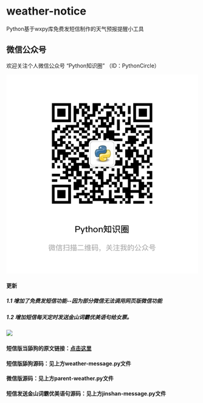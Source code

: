 # weather-notice
Python基于wxpy库免费发短信制作的天气预报提醒小工具

## 微信公众号
欢迎关注个人微信公众号 “Python知识圈” （ID：PythonCircle）

![公众号](https://github.com/Brucepk/pk.github.io/blob/master/gzh.jpg)

#### 更新
##### 1.1 增加了免费发短信功能--因为部分微信无法调用网页版微信功能

##### 1.2 增加短信每天定时发送金山词霸优美语句给女票。
![](http://blog.pyzhishiquan.com/img/20191104143201.jpg)

#### 短信版当舔狗的原文链接：[点击这里](https://mp.weixin.qq.com/s/oqTwFr6w1q7_yUGUBA0LOw)

#### 短信版舔狗源码：见上方weather-message.py文件
#### 微信版源码：见上方parent-weather.py文件
#### 短信发送金山词霸优美语句源码：见上方jinshan-message.py文件

